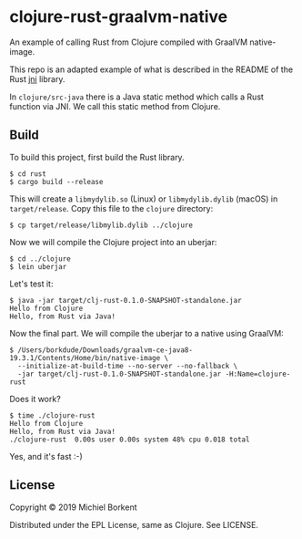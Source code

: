 # clojure-rust-graalvm-native

An example of calling Rust from Clojure compiled with GraalVM native-image.

This repo is an adapted example of what is described in the README of the Rust
[jni](https://docs.rs/jni/0.14.0/jni/) library.

In `clojure/src-java` there is a Java static method which calls a Rust function
via JNI. We call this static method from Clojure.

## Build

To build this project, first build the Rust library.

``` shell
$ cd rust
$ cargo build --release
```

This will create a `libmydylib.so` (Linux) or `libmydylib.dylib` (macOS) in `target/release`.
Copy this file to the `clojure` directory:

``` shell
$ cp target/release/libmylib.dylib ../clojure
```

Now we will compile the Clojure project into an uberjar:

``` shell
$ cd ../clojure
$ lein uberjar
```

Let's test it:

``` shell
$ java -jar target/clj-rust-0.1.0-SNAPSHOT-standalone.jar
Hello from Clojure
Hello, from Rust via Java!
```

Now the final part. We will compile the uberjar to a native using GraalVM:

``` shell
$ /Users/borkdude/Downloads/graalvm-ce-java8-19.3.1/Contents/Home/bin/native-image \
  --initialize-at-build-time --no-server --no-fallback \
  -jar target/clj-rust-0.1.0-SNAPSHOT-standalone.jar -H:Name=clojure-rust
```

Does it work?

``` shell
$ time ./clojure-rust
Hello from Clojure
Hello, from Rust via Java!
./clojure-rust  0.00s user 0.00s system 48% cpu 0.018 total
```

Yes, and it's fast :-)

## License

Copyright © 2019 Michiel Borkent

Distributed under the EPL License, same as Clojure. See LICENSE.
